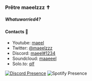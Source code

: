 ### Prêtre maeelzzz ✝️
##### Whatuworried4?



#### Contacts 📒
- Youtube: [maeel](https://youtube.com/maeel)
- Twitter: [@maeelzzz](https://twitter.com/maeelzzz)
- Discord: [maeel#1234](https://discord.lol/maeel)
- Soundcloud: [maaeeel](https://soundcloud.com/maaeeel)
- Solo.to: [qlf](https://solo.to/qlf)

[![Discord Presence](https://lanyard-profile-readme.vercel.app/api/499952031960662036)](https://discord.com/users/499952031960662036)
![Spotify Presence](https://spotify-recently-played-readme.vercel.app/api?user=gh5fbudh02dq3o02da8inuk4j&width=350&count=3)
